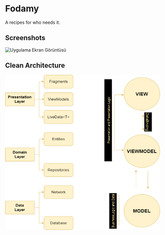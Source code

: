 # Fodamy

A recipes for who needs it.

## Screenshots

![Uygulama Ekran Görüntüsü](https://media.giphy.com/media/y9ATeg7wLfWsgTJrEh/giphy-downsized-large.gif)

## Clean Architecture

<img src="images/architecture_design.png" height="500" width="500"/>

